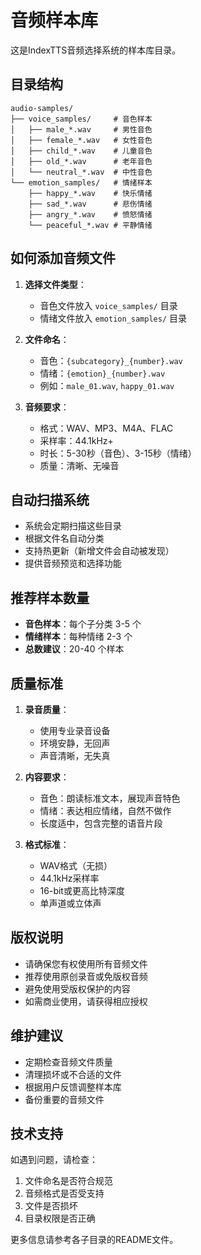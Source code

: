 # 音频样本库

这是IndexTTS音频选择系统的样本库目录。

## 目录结构

```
audio-samples/
├── voice_samples/     # 音色样本
│   ├── male_*.wav     # 男性音色
│   ├── female_*.wav   # 女性音色
│   ├── child_*.wav    # 儿童音色
│   ├── old_*.wav      # 老年音色
│   └── neutral_*.wav  # 中性音色
└── emotion_samples/   # 情绪样本
    ├── happy_*.wav    # 快乐情绪
    ├── sad_*.wav      # 悲伤情绪
    ├── angry_*.wav    # 愤怒情绪
    └── peaceful_*.wav # 平静情绪
```

## 如何添加音频文件

1. **选择文件类型**：
   - 音色文件放入 `voice_samples/` 目录
   - 情绪文件放入 `emotion_samples/` 目录

2. **文件命名**：
   - 音色：`{subcategory}_{number}.wav`
   - 情绪：`{emotion}_{number}.wav`
   - 例如：`male_01.wav`, `happy_01.wav`

3. **音频要求**：
   - 格式：WAV、MP3、M4A、FLAC
   - 采样率：44.1kHz+
   - 时长：5-30秒（音色）、3-15秒（情绪）
   - 质量：清晰、无噪音

## 自动扫描系统

- 系统会定期扫描这些目录
- 根据文件名自动分类
- 支持热更新（新增文件会自动被发现）
- 提供音频预览和选择功能

## 推荐样本数量

- **音色样本**：每个子分类 3-5 个
- **情绪样本**：每种情绪 2-3 个
- **总数建议**：20-40 个样本

## 质量标准

1. **录音质量**：
   - 使用专业录音设备
   - 环境安静，无回声
   - 声音清晰，无失真

2. **内容要求**：
   - 音色：朗读标准文本，展现声音特色
   - 情绪：表达相应情绪，自然不做作
   - 长度适中，包含完整的语音片段

3. **格式标准**：
   - WAV格式（无损）
   - 44.1kHz采样率
   - 16-bit或更高比特深度
   - 单声道或立体声

## 版权说明

- 请确保您有权使用所有音频文件
- 推荐使用原创录音或免版权音频
- 避免使用受版权保护的内容
- 如需商业使用，请获得相应授权

## 维护建议

- 定期检查音频文件质量
- 清理损坏或不合适的文件
- 根据用户反馈调整样本库
- 备份重要的音频文件

## 技术支持

如遇到问题，请检查：
1. 文件命名是否符合规范
2. 音频格式是否受支持
3. 文件是否损坏
4. 目录权限是否正确

更多信息请参考各子目录的README文件。